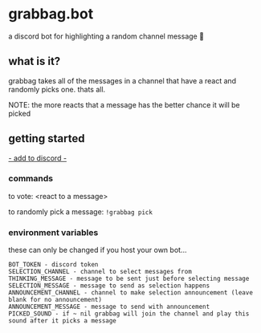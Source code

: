 # grabbag.bot

a discord bot for highlighting a random channel message 👾

## what is it?

grabbag takes all of the messages in a channel that have a react and randomly picks one. thats all.

NOTE: the more reacts that a message has the better chance it will be picked

## getting started

<a href="https://discord.com/oauth2/authorize?client_id=829538683127463937&permissions=8&scope=bot">- add to discord -</a>

### commands

to vote: \<react to a message\>

to randomly pick a message: `!grabbag pick`

### environment variables
these can only be changed if you host your own bot...
```
BOT_TOKEN - discord token
SELECTION_CHANNEL - channel to select messages from
THINKING_MESSAGE - message to be sent just before selecting message
SELECTION_MESSAGE - message to send as selection happens
ANNOUNCEMENT_CHANNEL - channel to make selection announcement (leave blank for no announcement)
ANNOUNCEMENT_MESSAGE - message to send with announcement
PICKED_SOUND - if ~ nil grabbag will join the channel and play this sound after it picks a message
```

